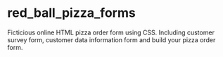 # red_ball_pizza_forms
Ficticious online HTML pizza order form using CSS. Including customer survey form, customer data information form and build your pizza order form.
